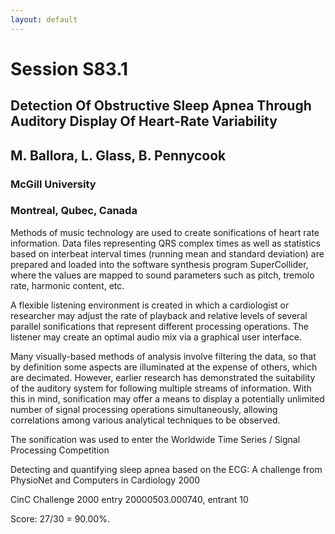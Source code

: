 ```yaml
---
layout: default
---
```


# Session S83.1
## Detection Of Obstructive Sleep Apnea Through Auditory Display Of Heart-Rate Variability
## M. Ballora, L. Glass, B. Pennycook
### McGill University
### Montreal, Qubec, Canada

Methods of music technology are used to create sonifications of heart
rate information. Data files representing QRS complex times as well as
statistics based on interbeat interval times (running mean and
standard deviation) are prepared and loaded into the software
synthesis program SuperCollider, where the values are mapped to sound
parameters such as pitch, tremolo rate, harmonic content, etc.

A flexible listening environment is created in which a cardiologist or
researcher may adjust the rate of playback and relative levels of
several parallel sonifications that represent different processing
operations. The listener may create an optimal audio mix via a
graphical user interface.

Many visually-based methods of analysis involve filtering the data, so
that by definition some aspects are illuminated at the expense of
others, which are decimated. However, earlier research has
demonstrated the suitability of the auditory system for following
multiple streams of information. With this in mind, sonification may
offer a means to display a potentially unlimited number of signal
processing operations simultaneously, allowing correlations among
various analytical techniques to be observed.

The sonification was used to enter the Worldwide Time Series / Signal
Processing Competition

Detecting and quantifying sleep apnea based on the ECG: A challenge
from PhysioNet and Computers in Cardiology 2000

CinC Challenge 2000 entry 20000503.000740, entrant 10

Score: 27/30 = 90.00%.
